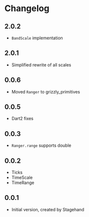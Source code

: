 # Changelog

## 2.0.2

+ `BandScale` implementation

## 2.0.1

+ Simplified rewrite of all scales

## 0.0.6

+ Moved `Ranger` to grizzly_primitives

## 0.0.5

- Dart2 fixes

## 0.0.3

- `Ranger.range` supports double

## 0.0.2

- Ticks
- TimeScale
- TimeRange

## 0.0.1

- Initial version, created by Stagehand

